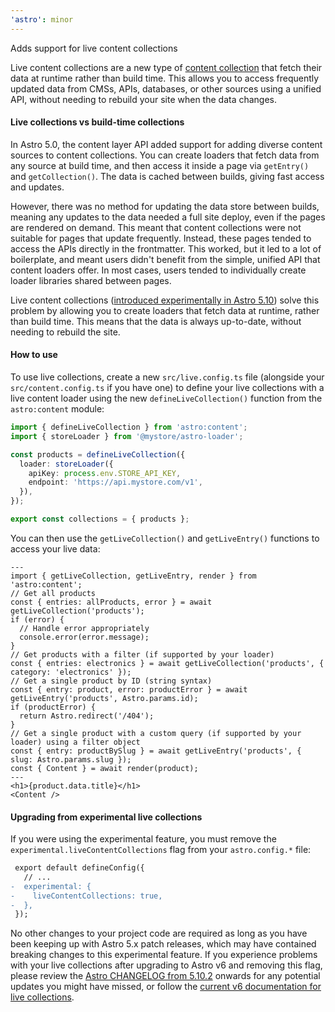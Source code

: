 ```yaml
---
'astro': minor
---
```


Adds support for live content collections

Live content collections are a new type of [content collection](https://docs.astro.build/en/guides/content-collections/) that fetch their data at runtime rather than build time. This allows you to access frequently updated data from CMSs, APIs, databases, or other sources using a unified API, without needing to rebuild your site when the data changes.

#### Live collections vs build-time collections

In Astro 5.0, the content layer API added support for adding diverse content sources to content collections. You can create loaders that fetch data from any source at build time, and then access it inside a page via `getEntry()` and `getCollection()`. The data is cached between builds, giving fast access and updates. 

However, there was no method for updating the data store between builds, meaning any updates to the data needed a full site deploy, even if the pages are rendered on demand. This meant that content collections were not suitable for pages that update frequently. Instead, these pages tended to access the APIs directly in the frontmatter. This worked, but it led to a lot of boilerplate, and meant users didn't benefit from the simple, unified API that content loaders offer. In most cases, users tended to individually create loader libraries shared between pages.

Live content collections ([introduced experimentally in Astro 5.10](https://astro.build/blog/live-content-collections-deep-dive/)) solve this problem by allowing you to create loaders that fetch data at runtime, rather than build time. This means that the data is always up-to-date, without needing to rebuild the site. 

#### How to use

To use live collections, create a new `src/live.config.ts` file (alongside your `src/content.config.ts` if you have one) to define your live collections with a live content loader using the new `defineLiveCollection()` function from the `astro:content` module:

```ts title="src/live.config.ts"
import { defineLiveCollection } from 'astro:content';
import { storeLoader } from '@mystore/astro-loader';

const products = defineLiveCollection({
  loader: storeLoader({
    apiKey: process.env.STORE_API_KEY,
    endpoint: 'https://api.mystore.com/v1',
  }),
});

export const collections = { products };
```

You can then use the `getLiveCollection()` and `getLiveEntry()` functions to access your live data:

```astro
---
import { getLiveCollection, getLiveEntry, render } from 'astro:content';
// Get all products
const { entries: allProducts, error } = await getLiveCollection('products');
if (error) {
  // Handle error appropriately
  console.error(error.message);
}
// Get products with a filter (if supported by your loader)
const { entries: electronics } = await getLiveCollection('products', { category: 'electronics' });
// Get a single product by ID (string syntax)
const { entry: product, error: productError } = await getLiveEntry('products', Astro.params.id);
if (productError) {
  return Astro.redirect('/404');
}
// Get a single product with a custom query (if supported by your loader) using a filter object
const { entry: productBySlug } = await getLiveEntry('products', { slug: Astro.params.slug });
const { Content } = await render(product);
---
<h1>{product.data.title}</h1>
<Content />
```

#### Upgrading from experimental live collections

If you were using the experimental feature, you must remove the `experimental.liveContentCollections` flag from your `astro.config.*` file:

```diff
 export default defineConfig({
   // ...
-  experimental: {
-    liveContentCollections: true,
-  },
 });
```

No other changes to your project code are required as long as you have been keeping up with Astro 5.x patch releases, which may have contained breaking changes to this experimental feature. If you experience problems with your live collections after upgrading to Astro v6 and removing this flag, please review the [Astro CHANGELOG from 5.10.2](https://github.com/withastro/astro/blob/main/packages/astro/CHANGELOG.md#5102) onwards for any potential updates you might have missed, or follow the [current v6 documentation for live collections](https://docs.astro.build/en/guides/content-collections/).
